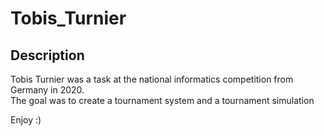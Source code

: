 # Tobis_Turnier

## Description
Tobis Turnier was a task at the national informatics competition from Germany in 2020.<br>
The goal was to create a tournament system and a tournament simulation<br>

Enjoy :)
